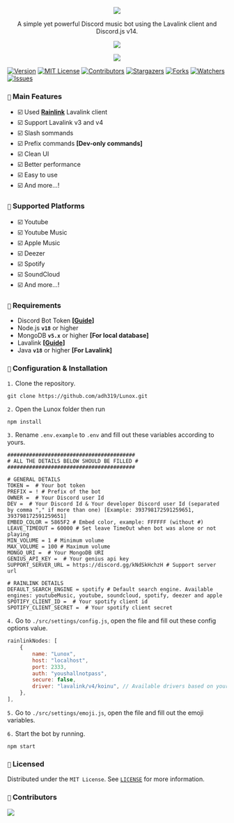 <p align="center">
<img src="https://capsule-render.vercel.app/api?type=waving&color=gradient&height=200&section=header&text=Lunox&fontSize=80&fontAlignY=35&animation=twinkling&fontColor=gradient"/> 
</p>

<p align="center"> 
  A simple yet powerful Discord music bot using the Lavalink client and Discord.js v14.
</p>

<p align="center"> 
  <a href="https://ko-fi.com/enourdev" target="_blank"> <img src="https://ko-fi.com/img/githubbutton_sm.svg"/> </a>
</p>

<p align="center"> 
  <a href="https://discord.gg/xhTVzbS5NU" target="_blank"> <img src="https://discordapp.com/api/guilds/1056011738950156359/widget.png?style=banner2"/> </a>
</p>

[![Version][version-shield]](version-url) [![MIT License][license-shield]][license-url] [![Contributors][contributors-shield]][contributors-url] [![Stargazers][stars-shield]][stars-url] [![Forks][forks-shield]][forks-url] [![Watchers][watchers-shield]][watchers-url] [![Issues][issues-shield]][issues-url]

### `📢` Main Features

-   ☑️ Used **[Rainlink](https://www.npmjs.com/package/rainlink)** Lavalink client
-   ☑️ Support Lavalink v3 and v4
-   ☑️ Slash sommands
-   ☑️ Prefix commands **[Dev-only commands]**
-   ☑️ Clean UI
-   ☑️ Better performance
-   ☑️ Easy to use
-   ☑️ And more...!

### `🎵` Supported Platforms

-   ☑️ Youtube
-   ☑️ Youtube Music
-   ☑️ Apple Music
-   ☑️ Deezer
-   ☑️ Spotify
-   ☑️ SoundCloud
-   ☑️ And more...!

### `📌` Requirements

-   Discord Bot Token **[[Guide](https://discordjs.guide/preparations/setting-up-a-bot-application.html#creating-your-bot)]**
-   Node.js **`v18`** or higher
-   MongoDB **`v5.x`** or higher **[For local database]**
-   Lavalink **[[Guide](https://lavalink.dev/)]**
-   Java **`v18`** or higher **[For Lavalink]**

### `🚀` Configuration & Installation

`1.` Clone the repository.

```
git clone https://github.com/adh319/Lunox.git
```

`2.` Open the Lunox folder then run

```
npm install
```

`3.` Rename `.env.example` to `.env` and fill out these variables according to yours.

```
#########################################
# ALL THE DETAILS BELOW SHOULD BE FILLED #
#########################################

# GENERAL DETAILS
TOKEN =  # Your bot token
PREFIX = ! # Prefix of the bot
OWNER =  # Your Discord user Id
DEV =  # Your Discord Id & Your developer Discord user Id (separated by comma "," if more than one) [Example: 393798172591259651, 393798172591259651]
EMBED_COLOR = 5865F2 # Embed color, example: FFFFFF (without #)
LEAVE_TIMEOUT = 60000 # Set leave TimeOut when bot was alone or not playing
MIN_VOLUME = 1 # Minimum volume
MAX_VOLUME = 100 # Maximum volume
MONGO_URI =  # Your MongoDB URI
GENIUS_API_KEY =  # Your genius api key
SUPPORT_SERVER_URL = https://discord.gg/kNdSkHchzH # Support server url

# RAINLINK DETAILS
DEFAULT_SEARCH_ENGINE = spotify # Default search engine. Available engines: youtubeMusic, youtube, soundcloud, spotify, deezer and apple
SPOTIFY_CLIENT_ID =  # Your spotify client id
SPOTIFY_CLIENT_SECRET =  # Your spotify client secret
```

`4.` Go to `./src/settings/config.js`, open the file and fill out these config options value.

```js
rainlinkNodes: [
    {
        name: "Lunox",
        host: "localhost",
        port: 2333,
        auth: "youshallnotpass",
        secure: false,
        driver: "lavalink/v4/koinu", // Available drivers based on your Lavalink version: https://github.com/RainyXeon/Rainlink/?tab=readme-ov-file#-drivers
    },
],
```

`5.` Go to `./src/settings/emoji.js`, open the file and fill out the emoji variables.

`6.` Start the bot by running.

```
npm start
```

### `🔐` Licensed

Distributed under the `MIT License`. See [`LICENSE`](https://github.com/adh319/Lunox/blob/main/LICENSE) for more information.

### `👥` Contributors

<a href="https://github.com/adh319/Lunox/graphs/contributors">
  <img src="https://contributors-img.web.app/image?repo=adh319/Lunox" />
</a>

[version-shield]: https://img.shields.io/github/package-json/v/adh319/Lunox?style=for-the-badge
[contributors-shield]: https://img.shields.io/github/contributors/adh319/Lunox.svg?style=for-the-badge
[contributors-url]: https://github.com/adh319/Lunox/graphs/contributors
[forks-shield]: https://img.shields.io/github/forks/adh319/Lunox.svg?style=for-the-badge
[forks-url]: https://github.com/adh319/Lunox/network/members
[watchers-shield]: https://img.shields.io/github/watchers/adh319/Lunox?style=for-the-badge
[watchers-url]: https://github.com/adh319/Lunox
[stars-shield]: https://img.shields.io/github/stars/adh319/Lunox.svg?style=for-the-badge
[stars-url]: https://github.com/adh319/Lunox/stargazers
[issues-shield]: https://img.shields.io/github/issues/adh319/Lunox.svg?style=for-the-badge
[issues-url]: https://github.com/adh319/Lunox/issues
[license-shield]: https://img.shields.io/github/license/adh319/Lunox.svg?style=for-the-badge
[license-url]: https://github.com/adh319/Lunox/blob/main/LICENSE
[spon-img]: https://media.discordapp.net/attachments/979364157541462066/982734017671606322/Vultr_Logo_Download_Vector.png
